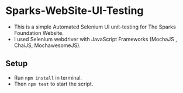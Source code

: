 # Sparks-WebSite-UI-Testing

- This is a simple Automated Selenium UI unit-testing for The Sparks Foundation Website.
- I used Selenium webdriver with JavaScript Frameworks (MochaJS , ChaiJS, MochawesomeJS).

## Setup

- Run `npm install` in terminal.
- Then `npm test` to start the script.
